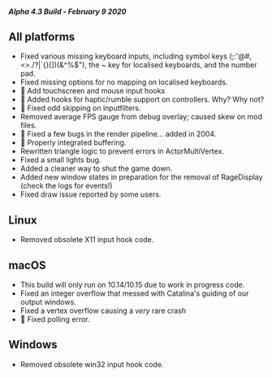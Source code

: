 ##### Alpha 4.3 Build - February 9 2020

All platforms
-------------

*   Fixed various missing keyboard inputs, including symbol keys (;:'@#,<>./?|\`{}\[\])(&^%$"), the ~ key for localised keyboards, and the number pad.
*   Fixed missing options for no mapping on localised keyboards.
*   🐲 Add touchscreen and mouse input hooks
*   🐲 Added hooks for haptic/rumble support on controllers. Why? Why not?
*   🐲 Fixed odd skipping on inputfilters.
*   Removed average FPS gauge from debug overlay; caused skew on mod files.
*   🐲 Fixed a few bugs in the render pipeline... added in 2004.
*   🐲 Properly integrated buffering.
*   Rewritten triangle logic to prevent errors in ActorMultiVertex.
*   Fixed a small lights bug.
*   Added a cleaner way to shut the game down.
*   Added new window states in preparation for the removal of RageDisplay (check the logs for events!)
*   Fixed draw issue reported by some users.

Linux
-----

*   Removed obsolete X11 input hook code.

macOS
-----

*   This build will only run on 10.14/10.15 due to work in progress code.
*   Fixed an integer overflow that messed with Catalina's guiding of our output windows.
*   Fixed a vertex overflow causing a _very_ rare crash
*   🐲 Fixed polling error.

Windows
-------

*   Removed obsolete win32 input hook code.